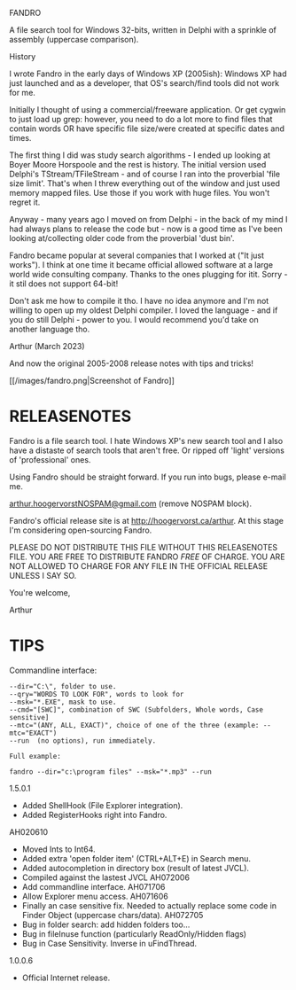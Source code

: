 FANDRO

A file search tool for Windows 32-bits, written in Delphi with a sprinkle of
assembly (uppercase comparison).

History

I wrote Fandro in the early days of Windows XP (2005ish): Windows XP had just
launched and as a developer, that OS's search/find tools did not work for me.

Initially I thought of using a commercial/freeware application. Or get 
cygwin to just load up grep: however, you need to do a lot more to find
files that contain words OR have specific file size/were created at
specific dates and times.

The first thing I did was study search algorithms - I ended up looking at
Boyer Moore Horspoole and the rest is history. The initial version used 
Delphi's TStream/TFileStream - and of course I ran into the proverbial
'file size limit'. That's when I threw everything out of the window and
just used memory mapped files. Use those if you work with huge files. You 
won't regret it.

Anyway - many years ago I moved on from Delphi - in the back of my mind
I had always plans to release the code but - now is a good time as I've
been looking at/collecting older code from the proverbial 'dust bin'.

Fandro became popular at several companies that I worked at ("It just works").
I think at one time it became official allowed software at a large world
wide consulting company. Thanks to the ones plugging for itit. Sorry - it stil 
does not support 64-bit!

Don't ask me how to compile it tho. I have no idea anymore and I'm not
willing to open up my oldest Delphi compiler. I loved the language - and
if you do still Delphi - power to you. I would recommend you'd take
on another language tho.


Arthur (March 2023)

And now the original 2005-2008 release notes with tips and tricks!



[[/images/fandro.png|Screenshot of Fandro]]


RELEASENOTES
============

Fandro is a file search tool. I hate Windows XP's new
search tool and I also have a distaste of search tools
that aren't free. Or ripped off 'light' versions of
'professional' ones.

Using Fandro should be straight forward. If you run into
bugs, please e-mail me.

arthur.hoogervorstNOSPAM@gmail.com (remove NOSPAM block).

Fandro's official release site is at
http://hoogervorst.ca/arthur. At this stage I'm considering
open-sourcing Fandro.

PLEASE DO NOT DISTRIBUTE THIS FILE WITHOUT THIS
RELEASENOTES FILE. YOU ARE FREE TO DISTRIBUTE FANDRO
*FREE* OF CHARGE. YOU ARE NOT ALLOWED TO CHARGE FOR
ANY FILE IN THE OFFICIAL RELEASE UNLESS I SAY SO.


You're welcome,


Arthur

TIPS
====

Commandline interface:

```
--dir="C:\", folder to use.
--qry="WORDS TO LOOK FOR", words to look for
--msk="*.EXE", mask to use.
--cmd="[SWC]", combination of SWC (Subfolders, Whole words, Case sensitive]
--mtc="(ANY, ALL, EXACT)", choice of one of the three (example: --mtc="EXACT")
--run  (no options), run immediately.

Full example:

fandro --dir="c:\program files" --msk="*.mp3" --run
```


1.5.0.1
+ Added ShellHook (File Explorer integration).
+ Added RegisterHooks right into Fandro.

AH020610
+ Moved Ints to Int64.
+ Added extra 'open folder item' (CTRL+ALT+E) in Search menu.
+ Added autocompletion in directory box (result of latest JVCL).
+ Compiled against the lastest JVCL
AH072006
+ Add commandline interface.
AH071706
+ Allow Explorer menu access.
AH071606
+ Finally an case sensitive fix. Needed to actually replace some code
  in Finder Object (uppercase chars/data).
AH072705
+ Bug in folder search: add hidden folders too...
+ Bug in fileInuse function (particularly ReadOnly/Hidden flags)
+ Bug in Case Sensitivity. Inverse in uFindThread.

1.0.0.6
+ Official Internet release.






